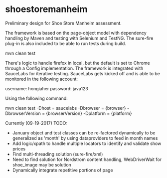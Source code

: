 # shoestoremanheim

Preliminary design for Shoe Store Manheim assessment.

The framework is based on the page-object model with dependency handling by Maven and testing with Selenium and TestNG.  The sure-fire plug-in is also included to be able to run tests during build.  

  mvn clean test 

There's logic to handle firefox in local, but the default is set to Chrome through a Config implementation.  The framework is integrated with SauceLabs for iterative testing. SauceLabs gets kicked off and is able to be monitored in the following account:

  username: hongiaher
  password: java123

Using the following command:

  mvn clean test -Dhost = saucelabs -Dbrowser = {browser} -DbrowserVersion = {browserVersion} -Dplatform = {platform}

Currently (09-19-2017) TODO:
- January object and test classes can be re-factored dynamically to be generalized as 'month' by using dataproviders to feed in month names
- Add logic/xpath to handle multiple locators to identify and validate show prices
- Find multi-threading solution (sure-fire/xml)
- Need to find solution for Nordstrom content handling, WebDriverWait for shoe_image may be solution
- Dynamically integrate repetitive portions of page

